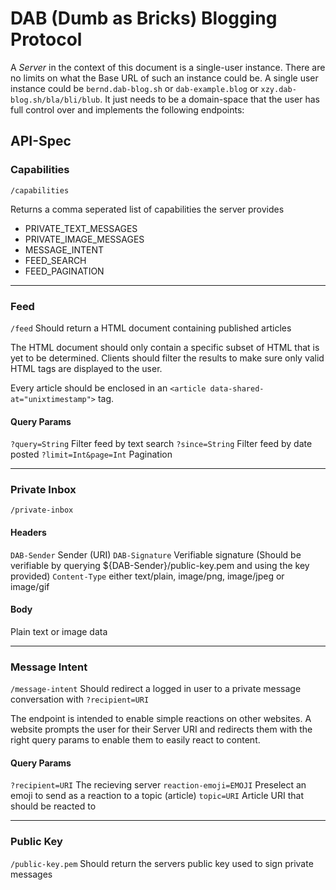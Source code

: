# DAB (Dumb as Bricks) Blogging Protocol

A *Server* in the context of this document is a single-user instance. There are no limits on what the Base URL of such an instance could be. A single user instance could be `bernd.dab-blog.sh` or `dab-example.blog` or `xzy.dab-blog.sh/bla/bli/blub`. It just needs to be a domain-space that the user has full control over and implements the following endpoints:

## API-Spec

### Capabilities

`/capabilities`

Returns a comma seperated list of capabilities the server provides
- PRIVATE_TEXT_MESSAGES
- PRIVATE_IMAGE_MESSAGES
- MESSAGE_INTENT
- FEED_SEARCH
- FEED_PAGINATION

---
### Feed

`/feed`
Should return a HTML document containing published articles

The HTML document should only contain a specific subset of HTML that is yet to be determined. Clients should filter the results to make sure only valid HTML tags are displayed to the user. 

Every article should be enclosed in an `<article data-shared-at="unixtimestamp">` tag. 

#### Query Params
`?query=String` Filter feed by text search
`?since=String` Filter feed by date posted
`?limit=Int&page=Int` Pagination

---
### Private Inbox


`/private-inbox`
#### Headers
`DAB-Sender` Sender (URI)
`DAB-Signature` Verifiable signature (Should be verifiable by querying ${DAB-Sender}/public-key.pem and using the key provided)
`Content-Type` either text/plain, image/png, image/jpeg or image/gif

#### Body
Plain text or image data

---
### Message Intent

`/message-intent`
Should redirect a logged in user to a private message conversation with `?recipient=URI`

The endpoint is intended to enable simple reactions on other websites. A website prompts the user for their Server URI and redirects them with the right query params to enable them to easily react to content.

#### Query Params
`?recipient=URI` The recieving server
`reaction-emoji=EMOJI` Preselect an emoji to send as a reaction to a topic (article)
`topic=URI` Article URI that should be reacted to

---

### Public Key

`/public-key.pem`
Should return the servers public key used to sign private messages
